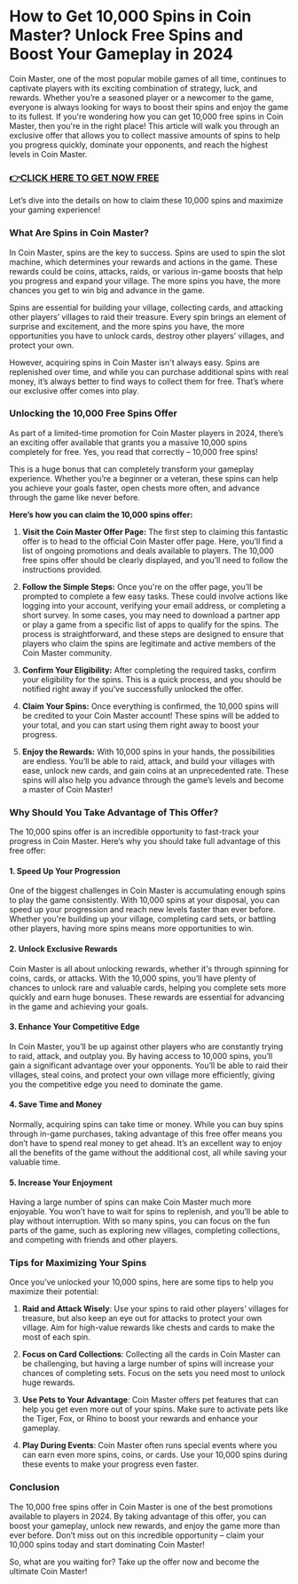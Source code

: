 # How to Get 10,000 Spins in Coin Master? Unlock Free Spins and Boost Your Gameplay in 2024

Coin Master, one of the most popular mobile games of all time, continues to captivate players with its exciting combination of strategy, luck, and rewards. Whether you’re a seasoned player or a newcomer to the game, everyone is always looking for ways to boost their spins and enjoy the game to its fullest. If you're wondering how you can get 10,000 free spins in Coin Master, then you're in the right place! This article will walk you through an exclusive offer that allows you to collect massive amounts of spins to help you progress quickly, dominate your opponents, and reach the highest levels in Coin Master.

### [👉CLICK HERE TO GET NOW FREE](https://freeforyou.xyz/coin/master/)

Let’s dive into the details on how to claim these 10,000 spins and maximize your gaming experience!

### What Are Spins in Coin Master?

In Coin Master, spins are the key to success. Spins are used to spin the slot machine, which determines your rewards and actions in the game. These rewards could be coins, attacks, raids, or various in-game boosts that help you progress and expand your village. The more spins you have, the more chances you get to win big and advance in the game.

Spins are essential for building your village, collecting cards, and attacking other players’ villages to raid their treasure. Every spin brings an element of surprise and excitement, and the more spins you have, the more opportunities you have to unlock cards, destroy other players’ villages, and protect your own.

However, acquiring spins in Coin Master isn't always easy. Spins are replenished over time, and while you can purchase additional spins with real money, it’s always better to find ways to collect them for free. That’s where our exclusive offer comes into play.

### Unlocking the 10,000 Free Spins Offer

As part of a limited-time promotion for Coin Master players in 2024, there’s an exciting offer available that grants you a massive 10,000 spins completely for free. Yes, you read that correctly – 10,000 free spins!

This is a huge bonus that can completely transform your gameplay experience. Whether you’re a beginner or a veteran, these spins can help you achieve your goals faster, open chests more often, and advance through the game like never before.

**Here’s how you can claim the 10,000 spins offer:**

1. **Visit the Coin Master Offer Page:** The first step to claiming this fantastic offer is to head to the official Coin Master offer page. Here, you’ll find a list of ongoing promotions and deals available to players. The 10,000 free spins offer should be clearly displayed, and you’ll need to follow the instructions provided.

2. **Follow the Simple Steps:** Once you're on the offer page, you’ll be prompted to complete a few easy tasks. These could involve actions like logging into your account, verifying your email address, or completing a short survey. In some cases, you may need to download a partner app or play a game from a specific list of apps to qualify for the spins. The process is straightforward, and these steps are designed to ensure that players who claim the spins are legitimate and active members of the Coin Master community.

3. **Confirm Your Eligibility:** After completing the required tasks, confirm your eligibility for the spins. This is a quick process, and you should be notified right away if you've successfully unlocked the offer.

4. **Claim Your Spins:** Once everything is confirmed, the 10,000 spins will be credited to your Coin Master account! These spins will be added to your total, and you can start using them right away to boost your progress.

5. **Enjoy the Rewards:** With 10,000 spins in your hands, the possibilities are endless. You’ll be able to raid, attack, and build your villages with ease, unlock new cards, and gain coins at an unprecedented rate. These spins will also help you advance through the game’s levels and become a master of Coin Master!

### Why Should You Take Advantage of This Offer?

The 10,000 spins offer is an incredible opportunity to fast-track your progress in Coin Master. Here’s why you should take full advantage of this free offer:

#### 1. **Speed Up Your Progression**

One of the biggest challenges in Coin Master is accumulating enough spins to play the game consistently. With 10,000 spins at your disposal, you can speed up your progression and reach new levels faster than ever before. Whether you're building up your village, completing card sets, or battling other players, having more spins means more opportunities to win.

#### 2. **Unlock Exclusive Rewards**

Coin Master is all about unlocking rewards, whether it's through spinning for coins, cards, or attacks. With the 10,000 spins, you’ll have plenty of chances to unlock rare and valuable cards, helping you complete sets more quickly and earn huge bonuses. These rewards are essential for advancing in the game and achieving your goals.

#### 3. **Enhance Your Competitive Edge**

In Coin Master, you’ll be up against other players who are constantly trying to raid, attack, and outplay you. By having access to 10,000 spins, you’ll gain a significant advantage over your opponents. You’ll be able to raid their villages, steal coins, and protect your own village more efficiently, giving you the competitive edge you need to dominate the game.

#### 4. **Save Time and Money**

Normally, acquiring spins can take time or money. While you can buy spins through in-game purchases, taking advantage of this free offer means you don’t have to spend real money to get ahead. It’s an excellent way to enjoy all the benefits of the game without the additional cost, all while saving your valuable time.

#### 5. **Increase Your Enjoyment**

Having a large number of spins can make Coin Master much more enjoyable. You won’t have to wait for spins to replenish, and you’ll be able to play without interruption. With so many spins, you can focus on the fun parts of the game, such as exploring new villages, completing collections, and competing with friends and other players.

### Tips for Maximizing Your Spins

Once you’ve unlocked your 10,000 spins, here are some tips to help you maximize their potential:

1. **Raid and Attack Wisely**: Use your spins to raid other players’ villages for treasure, but also keep an eye out for attacks to protect your own village. Aim for high-value rewards like chests and cards to make the most of each spin.

2. **Focus on Card Collections**: Collecting all the cards in Coin Master can be challenging, but having a large number of spins will increase your chances of completing sets. Focus on the sets you need most to unlock huge rewards.

3. **Use Pets to Your Advantage**: Coin Master offers pet features that can help you get even more out of your spins. Make sure to activate pets like the Tiger, Fox, or Rhino to boost your rewards and enhance your gameplay.

4. **Play During Events**: Coin Master often runs special events where you can earn even more spins, coins, or cards. Use your 10,000 spins during these events to make your progress even faster.

### Conclusion

The 10,000 free spins offer in Coin Master is one of the best promotions available to players in 2024. By taking advantage of this offer, you can boost your gameplay, unlock new rewards, and enjoy the game more than ever before. Don’t miss out on this incredible opportunity – claim your 10,000 spins today and start dominating Coin Master!

So, what are you waiting for? Take up the offer now and become the ultimate Coin Master!

